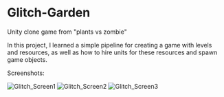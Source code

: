 # Glitch-Garden
Unity clone game from "plants vs zombie"

In this project, I learned a simple pipeline for creating a game with levels and resources, as well as how to hire units for these resources and spawn game objects.

Screenshots:

![Glitch_Screen1](https://github.com/davin41k/Glitch-Garden/blob/master/Screenshots/Screen_GleechGarden_1.jpg)
![Glitch_Screen2](https://github.com/davin41k/Glitch-Garden/blob/master/Screenshots/Screen_GleechGarden_2.jpg)
![Glitch_Screen3](https://github.com/davin41k/Glitch-Garden/blob/master/Screenshots/Screen_GleechGarden_3.jpg)
